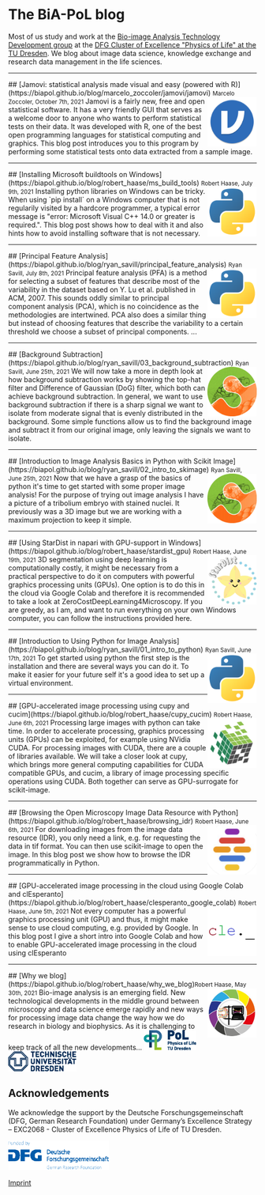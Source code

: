 # The BiA-PoL blog
Most of us study and work at the [Bio-image Analysis Technology Development group](https://physics-of-life.tu-dresden.de/bia) at the [DFG Cluster of Excellence "Physics of Life" at the TU Dresden](https://physics-of-life.tu-dresden.de/). 
We blog about image data science, knowledge exchange and research data management in the life sciences.

<hr/>
## [Jamovi: statistical analysis made visual and easy (powered with R)](https://biapol.github.io/blog/marcelo_zoccoler/jamovi/jamovi) <small>Marcelo Zoccoler, October 7th, 2021</small>
<img style="float: right; height:100px; width:100px" src="marcelo_zoccoler/jamovi/images/jamovi-icon.png">
Jamovi is a fairly new, free and open statistical software. It has a very friendly GUI that serves as a welcome door to anyone who wants to perform statistical tests on their data. It was developed with R, one of the best open programming languages for statistical computing and graphics.
This blog post introduces you to this program by performing some statistical tests onto data extracted from a sample image.

<hr/>
## [Installing Microsoft buildtools on Windows](https://biapol.github.io/blog/robert_haase/ms_build_tools) <small>Robert Haase, July 9th, 2021</small>
<img style="float: right; height:100px; width:100px" src="images/python_logo.png">
Installing python libraries on Windows can be tricky. When using `pip install` on a Windows computer that is not regularily visited by a hardcore programmer, a typical error message is "error: Microsoft Visual C++ 14.0 or greater is required.".
This blog post shows how to deal with it and also hints how to avoid installing software that is not necessary.

<hr/>
## [Principal Feature Analysis](https://biapol.github.io/blog/ryan_savill/principal_feature_analysis) <small>Ryan Savill, July 8th, 2021</small>
<img style="float: right; height:100px; width:100px" src="images/python_logo.png">
Principal feature analysis (PFA) is a method for selecting a subset of features that describe most of the variability in the dataset based on Y. Lu et al. published in ACM, 2007. 
This sounds oddly similar to principal component analysis (PCA), which is no coincidence as the methodologies are intertwined. PCA also does a similar thing but instead of choosing features that describe the variability to a certain threshold we choose a subset of principal components. ...

<hr/>
## [Background Subtraction](https://biapol.github.io/blog/ryan_savill/03_background_subtraction) <small>Ryan Savill, June 25th, 2021</small>
<img style="float: right; height:100px; width:100px" src="images/skimage_logo.png">
We will now take a more in depth look at how background subtraction works by showing the top-hat filter and Difference of Gaussian (DoG) filter, 
which both can achieve background subtraction. 
In general, we want to use background subtraction if there is a sharp signal we want to isolate from moderate signal that is evenly distributed in the background. 
Some simple functions allow us to find the background image and subtract it from our original image, only leaving the signals we want to isolate.

<hr/>
## [Introduction to Image Analysis Basics in Python with Scikit Image](https://biapol.github.io/blog/ryan_savill/02_intro_to_skimage) <small>Ryan Savill, June 25th, 2021</small>
<img style="float: right; height:100px; width:100px" src="images/skimage_logo.png">
Now that we have a grasp of the basics of python it's time to get started with some proper image analysis! 
For the purpose of trying out image analysis I have a picture of a tribolium embryo with stained nuclei. 
It previously was a 3D image but we are working with a maximum projection to keep it simple.

<hr/>
## [Using StarDist in napari with GPU-support in Windows](https://biapol.github.io/blog/robert_haase/stardist_gpu)  <small>Robert Haase, June 19th, 2021</small>
<img style="float: right; height:100px; width:100px" src="images/stardist_logo.jpg">
3D segmentation using deep learning is computationally costly, it might be necessary from a practical perspective to do it on computers
with powerful graphics processing units (GPUs). One option is to do this in the cloud via Google Colab and therefore it is recommended to take a look at ZeroCostDeepLearning4Microscopy.
If you are greedy, as I am, and want to run everything on your own Windows computer, you can follow the instructions provided here.

<hr/>
## [Introduction to Using Python for Image Analysis](https://biapol.github.io/blog/ryan_savill/01_intro_to_python)  <small>Ryan Savill, June 17th, 2021</small>
<img style="float: right; height:100px; width:100px" src="images/python_logo.png">
To get started using python the first step is the installation and there are several ways you can do it. To make it easier for your future self it's a good idea to set up a virtual environment.

<hr/>
## [GPU-accelerated image processing using cupy and cucim](https://biapol.github.io/blog/robert_haase/cupy_cucim)  <small>Robert Haase, June 6th, 2021</small>
<img style="float: right; width:100px; height:100px" src="images/cupy_logo.png">
Processing large images with python can take time. 
In order to accelerate processing, graphics processing units (GPUs) can be exploited, for example using NVidia CUDA. 
For processing images with CUDA, there are a couple of libraries available. 
We will take a closer look at cupy, which brings more general computing capabilities for CUDA compatible GPUs, 
and cucim, a library of image processing specific operations using CUDA. 
Both together can serve as GPU-surrogate for scikit-image.

<hr/>
## [Browsing the Open Microscopy Image Data Resource with Python](https://biapol.github.io/blog/robert_haase/browsing_idr) <small>Robert Haase, June 6th, 2021</small>
<img style="float: right; width:100px; height:100px" src="images/idr_logo.png">
For downloading images from the image data resource (IDR), you only need a link, e.g. for requesting the data in tif format. 
You can then use scikit-image to open the image. In this blog post we show how to browse the IDR programmatically in Python.

<hr/>
## [GPU-accelerated image processing in the cloud using Google Colab and clEsperanto](https://biapol.github.io/blog/robert_haase/clesperanto_google_colab) <small>Robert Haase, June 5th, 2021</small>
<img style="float: right; width:100px; height:100px" src="images/cle_logo.png">
Not every computer has a powerful graphics processing unit (GPU) and thus, 
it might make sense to use cloud computing, e.g. provided by Google. In this
blog post I give a short intro into Google Colab and how to enable
GPU-accelerated image processing in the cloud using clEsperanto

<hr/>
## [Why we blog](https://biapol.github.io/blog/robert_haase/why_we_blog)<small>Robert Haase, May 30th, 2021</small>
<img style="float: right; width:100px; height:100px" src="images/biapol_logo.png">
Bio-image analysis is an emerging field. 
New technological developments in the middle ground between microscopy and data science emerge rapidly and new ways for processing image data change the way how we do research in biology and biophysics. 
As it is challenging to keep track of all the new developments...

<img style="height:40px" src="images/pol_logo.png"> 
<img style="height:40px" src="images/tud_logo.png">

## Acknowledgements
We acknowledge the support by the Deutsche Forschungsgemeinschaft (DFG, German Research Foundation) under Germany’s Excellence Strategy – EXC2068 - Cluster of Excellence Physics of Life of TU Dresden.

<img style="height:60px" src="images/dfg_logo.png">

[Imprint](https://biapol.github.io/blog/imprint)
